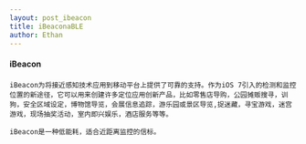```yaml
---
layout: post_ibeacon
title: iBeaconaBLE
author: Ethan
---
```


#### iBeacon
	iBeacon为将接近感知技术应用到移动平台上提供了可靠的支持。作为iOS 7引入的检测和监控位置的新途径，它可以用来创建许多定位应用创新产品，比如零售店导购，公园摊贩搜寻，训狗，安全区域设定，博物馆导览，会展信息追踪，游乐园或景区导览,捉迷藏，寻宝游戏，迷宫游戏，现场抽奖活动，室内即兴娱乐，酒店服务等等。
    
	iBeacon是一种低能耗，适合近距离监控的信标。